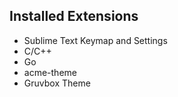 ## Installed Extensions
- Sublime Text Keymap and Settings
- C/C++
- Go
- acme-theme
- Gruvbox Theme
